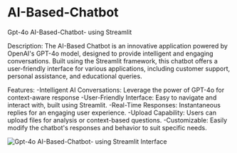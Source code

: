 # AI-Based-Chatbot
Gpt-4o AI-Based-Chatbot- using Streamlit

Description:
The AI-Based Chatbot is an innovative application powered by OpenAI's GPT-4o model, designed to provide intelligent and engaging conversations. Built using the Streamlit framework, this chatbot offers a user-friendly interface for various applications, including customer support, personal assistance, and educational queries.

Features:
-Intelligent AI Conversations: Leverage the power of GPT-4o for context-aware response
-User-Friendly Interface: Easy to navigate and interact with, built using Streamlit.
-Real-Time Responses: Instantaneous replies for an engaging user experience.
-Upload Capability: Users can upload files for analysis or context-based questions.
-Customizable: Easily modify the chatbot's responses and behavior to suit specific needs.

![Gpt-4o AI-Based-Chatbot- using Streamlit Interface](https://github.com/user-attachments/assets/e8a19e04-0671-4e04-909d-1377b1b4a210)


